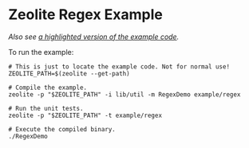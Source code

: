 # Zeolite Regex Example

*Also see
[a highlighted version of the example code](https://ta0kira.github.io/zeolite/example/regex/index.html).*

To run the example:

```shell
# This is just to locate the example code. Not for normal use!
ZEOLITE_PATH=$(zeolite --get-path)

# Compile the example.
zeolite -p "$ZEOLITE_PATH" -i lib/util -m RegexDemo example/regex

# Run the unit tests.
zeolite -p "$ZEOLITE_PATH" -t example/regex

# Execute the compiled binary.
./RegexDemo
```
